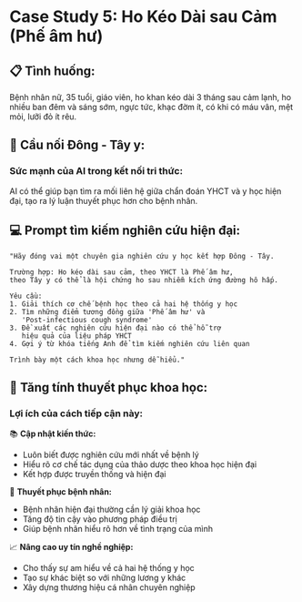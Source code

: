 # Case Study 5: Ho Kéo Dài sau Cảm (Phế âm hư)

## 📋 **Tình huống:**

Bệnh nhân nữ, 35 tuổi, giáo viên, ho khan kéo dài 3 tháng sau cảm lạnh, ho nhiều ban đêm và sáng sớm, ngực tức, khạc đờm ít, có khi có máu vân, mệt mỏi, lưỡi đỏ ít rêu.

## 🌉 **Cầu nối Đông - Tây y:**

### **Sức mạnh của AI trong kết nối tri thức:**

AI có thể giúp bạn tìm ra mối liên hệ giữa chẩn đoán YHCT và y học hiện đại, tạo ra lý luận thuyết phục hơn cho bệnh nhân.

## 💻 **Prompt tìm kiếm nghiên cứu hiện đại:**

```
"Hãy đóng vai một chuyên gia nghiên cứu y học kết hợp Đông - Tây.

Trường hợp: Ho kéo dài sau cảm, theo YHCT là Phế âm hư,
theo Tây y có thể là hội chứng ho sau nhiễm kích ứng đường hô hấp.

Yêu cầu:
1. Giải thích cơ chế bệnh học theo cả hai hệ thống y học
2. Tìm những điểm tương đồng giữa 'Phế âm hư' và
   'Post-infectious cough syndrome'
3. Đề xuất các nghiên cứu hiện đại nào có thể hỗ trợ
   hiệu quả của liệu pháp YHCT
4. Gợi ý từ khóa tiếng Anh để tìm kiếm nghiên cứu liên quan

Trình bày một cách khoa học nhưng dễ hiểu."
```

## 🔬 **Tăng tính thuyết phục khoa học:**

### **Lợi ích của cách tiếp cận này:**

📚 **Cập nhật kiến thức:**

- Luôn biết được nghiên cứu mới nhất về bệnh lý
- Hiểu rõ cơ chế tác dụng của thảo dược theo khoa học hiện đại
- Kết hợp được truyền thống và hiện đại

🎯 **Thuyết phục bệnh nhân:**

- Bệnh nhân hiện đại thường cần lý giải khoa học
- Tăng độ tin cậy vào phương pháp điều trị
- Giúp bệnh nhân hiểu rõ hơn về tình trạng của mình

📈 **Nâng cao uy tín nghề nghiệp:**

- Cho thấy sự am hiểu về cả hai hệ thống y học
- Tạo sự khác biệt so với những lương y khác
- Xây dựng thương hiệu cá nhân chuyên nghiệp
